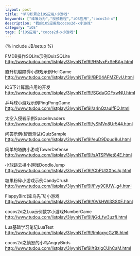 ```yaml
---
layout: post
title: "学习积累之iOS应用/小游戏"
keywords: ["维唯为为","视频教程","iOS应用","cocos2d-x"]
description: "我的iOS应用及cocos2d-x小游戏"
category: "iOS"
tags: ["iOS应用","cocos2d-x小游戏"]
---
```


{% include JB/setup %}

FMDB操作SQLite示例QuizSQLite
http://www.tudou.com/listplay/3IyvnNTef9I/HMvxFxSeBAg.html

直升机越障碍小游戏示例HeliGame
http://www.tudou.com/listplay/3IyvnNTef9I/BP04AFMZFvU.html

iOS下计算器应用的开发
http://www.tudou.com/listplay/3IyvnNTef9I/SGduGOFxwNU.html

乒乓球小游戏示例PingPongGame
http://www.tudou.com/listplay/3IyvnNTef9I/a4nQzauIfFQ.html

太空入侵者示例SpaceInvaders
http://www.tudou.com/listplay/3IyvnNTef9I/ySMVn8Ur544.html

问答示例(智商测试)QuizSample
http://www.tudou.com/listplay/3IyvnNTef9I/euD9Dpud8uI.html

简单的塔防小游戏TowerDefense
http://www.tudou.com/listplay/3IyvnNTef9I/sATSPWet84E.html

小球跳云梯小游戏DoodleJump
http://www.tudou.com/listplay/3IyvnNTef9I/CbPUlXXhsJg.html

糖果粉碎小游戏示例CandyCrush
http://www.tudou.com/listplay/3IyvnNTef9I/Fvy9CIUW_g4.html

FlappyBird(笨鸟先飞)小游戏
http://www.tudou.com/listplay/3IyvnNTef9I/0VkHWl3SSXE.html

cocos2d之Lua示例数字小游戏NumberGame
http://www.tudou.com/listplay/3IyvnNTef9I/jGd_fw3uzfI.html

Lua基础学习笔记LuaTest
http://www.tudou.com/listplay/3IyvnNTef9I/ImIoxycGz18.html

cocos2d之愤怒的小鸟AngryBirds
http://www.tudou.com/listplay/3IyvnNTef9I/t8zigCUhCaM.html


